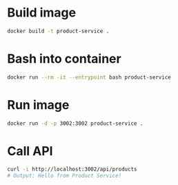 # Build image
```sh
docker build -t product-service .
```

# Bash into container
```sh
docker run --rm -it --entrypoint bash product-service
```

# Run image
```sh
docker run -d -p 3002:3002 product-service .
```

# Call API
```sh
curl -i http://localhost:3002/api/products
# Output: Hello from Product Service!
```